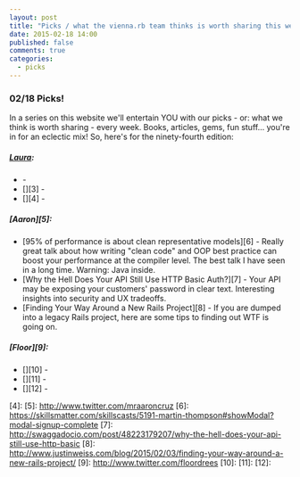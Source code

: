 ```yaml
---
layout: post
title: "Picks / what the vienna.rb team thinks is worth sharing this week"
date: 2015-02-18 14:00
published: false
comments: true
categories:
  - picks
---
```


### 02/18 Picks!

In a series on this website we'll entertain YOU with our picks - or: what we think is worth sharing - every week.
Books, articles, gems, fun stuff... you're in for an eclectic mix! So, here's for the ninety-fourth edition:

##### [Laura][1]:
- [][2] -
- [][3] -
- [][4] - 

##### [Aaron][5]:
- [95% of performance is about clean representative models][6] - Really great talk about how writing "clean code" and OOP best practice can boost your performance at the compiler level. The best talk I have seen in a long time. Warning: Java inside.
- [Why the Hell Does Your API Still Use HTTP Basic Auth?][7] - Your API may be exposing your customers' password in clear text. Interesting insights into security and UX tradeoffs.
- [Finding Your Way Around a New Rails Project][8] - If you are dumped into a legacy Rails project, here are some tips to finding out WTF is going on.


##### [Floor][9]:
- [][10] - 
- [][11] - 
- [][12] -


[1]: http://www.twitter.com/alicetragedy
[2]: 
[3]: 
[4]: 
[5]: http://www.twitter.com/mraaroncruz
[6]: https://skillsmatter.com/skillscasts/5191-martin-thompson#showModal?modal-signup-complete
[7]: http://swaggadocio.com/post/48223179207/why-the-hell-does-your-api-still-use-http-basic
[8]: http://www.justinweiss.com/blog/2015/02/03/finding-your-way-around-a-new-rails-project/
[9]: http://www.twitter.com/floordrees
[10]: 
[11]: 
[12]:
